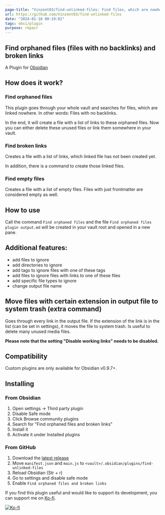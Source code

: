 ```yaml
---
page-title: "Vinzent03/find-unlinked-files: Find files, which are nowhere linked, so they are maybe lost in your vault."
url: https://github.com/Vinzent03/find-unlinked-files
date: "2024-01-18 00:19:02"
tags: obsi/plugin
purpose: repair
---
```


## Find orphaned files (files with no backlinks) and broken links

A Plugin for [Obsidian](https://obsidian.md/)

## How does it work?

### Find orphaned files

This plugin goes through your whole vault and searches for files, which are linked nowhere. In other words: Files with no backlinks.

In the end, it will create a file with a list of links to these orphaned files. Now you can either delete these unused files or link them somewhere in your vault.

### Find broken links

Creates a file with a list of links, which linked file has not been created yet.

In addition, there is a command to create those linked files.

### Find empty files

Creates a file with a list of empty files. Files with just frontmatter are considered empty as well.

## How to use

Call the command `Find orphaned files` and the file `Find orphaned files plugin output.md` will be created in your vault root and opened in a new pane.

## Additional features:

-   add files to ignore
-   add directories to ignore
-   add tags to ignore files with one of these tags
-   add files to ignore files with links to one of these files
-   add specific file types to ignore
-   change output file name

## Move files with certain extension in output file to system trash (extra command)

Goes through every link in the output file. If the extension of the link is in the list (can be set in settings), it moves the file to system trash. Is useful to delete many unused media files.

**Please note that the setting "Disable working links" needs to be disabled.**

## Compatibility

Custom plugins are only available for Obsidian v0.9.7+.

## Installing

### From Obsidian

1.  Open settings -> Third party plugin
2.  Disable Safe mode
3.  Click Browse community plugins
4.  Search for "Find orphaned files and broken links"
5.  Install it
6.  Activate it under Installed plugins

### From GitHub

1.  Download the [latest release](https://github.com/Vinzent03/find-unlinked-files/releases/latest)
2.  Move `manifest.json` and `main.js` to `<vault>/.obsidian/plugins/find-unlinked-files`
3.  Reload Obsidian (Str + r)
4.  Go to settings and disable safe mode
5.  Enable `Find orphaned files and broken links`

If you find this plugin useful and would like to support its development, you can support me on [Ko-fi](https://ko-fi.com/Vinzent).

[![Ko-fi](https://camo.githubusercontent.com/ce32b4940b9ebf361cfd346ba0582815846406854cd2f701c11a85cb21eaa939/68747470733a2f2f6b6f2d66692e636f6d2f696d672f676974687562627574746f6e5f736d2e737667)](https://ko-fi.com/F1F195IQ5)